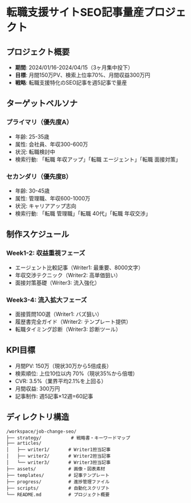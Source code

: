# 転職支援サイトSEO記事量産プロジェクト

## プロジェクト概要
- **期間**: 2024/01/16-2024/04/15（3ヶ月集中投下）
- **目標**: 月間150万PV、検索上位率70%、月間収益300万円
- **戦略**: 転職支援特化のSEO記事を週5記事で量産

## ターゲットペルソナ
### プライマリ（優先度A）
- 年齢: 25-35歳
- 属性: 会社員、年収300-600万
- 状況: 転職検討中
- 検索行動: 「転職 年収アップ」「転職 エージェント」「転職 面接対策」

### セカンダリ（優先度B）
- 年齢: 30-45歳
- 属性: 管理職、年収600-1000万
- 状況: キャリアアップ志向
- 検索行動: 「転職 管理職」「転職 40代」「転職 年収交渉」

## 制作スケジュール
### Week1-2: 収益重視フェーズ
- エージェント比較記事（Writer1: 最重要、8000文字）
- 年収交渉テクニック（Writer2: 高単価狙い）
- 面接対策基礎（Writer3: 流入強化）

### Week3-4: 流入拡大フェーズ
- 面接質問100選（Writer1: バズ狙い）
- 履歴書完全ガイド（Writer2: テンプレート提供）
- 転職タイミング診断（Writer3: 診断ツール）

## KPI目標
- 月間PV: 150万（現状30万から5倍成長）
- 検索順位: 上位10位以内 70%（現状35%から倍増）
- CVR: 3.5%（業界平均2.1%を上回る）
- 月間収益: 300万円
- 記事制作: 週5記事×12週=60記事

## ディレクトリ構造
```
/workspace/job-change-seo/
├── strategy/           # 戦略書・キーワードマップ
├── articles/          
│   ├── writer1/       # Writer1担当記事
│   ├── writer2/       # Writer2担当記事  
│   └── writer3/       # Writer3担当記事
├── assets/            # 画像・図表素材
├── templates/         # 記事テンプレート
├── progress/          # 進捗管理ファイル
├── scripts/           # 自動化スクリプト
└── README.md          # プロジェクト概要
```
